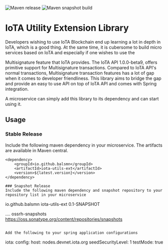 ![Maven release](https://github.com/balsmn/iota-utils-ext/workflows/Maven%20release/badge.svg?branch=master)
![Maven snapshot build](https://github.com/balsmn/iota-utils-ext/workflows/Maven%20snapshot%20publish/badge.svg?branch=master)

# IoTA Utility Extension Library

Developers wishing to use IoTA Blockchain end up learning a lot in depth in IoTA, which is a good thing.
At the same time, it is cubersome to build micro services based on IoTA and especially if one wishes to use the

Multisignature feature that IoTA provides. The IoTA API 1.0.0-beta9, offers primitive support for Multisignature transactions.
Compared to IoTA API's normal transactions, Multisignature transaction features has a lot of gap when it comes to developer
friendliness. This library aims to bridge the gap and provide an easy to use API on top of IoTA API and comes with Spring integration.

A microservice can simply add this library to its dependency and can start using it.

## Usage
### Stable Release
Include the following maven dependency in your microservice. The artifacts are available in Maven central.

```
<dependency>
    <groupId>io.github.balsmn</groupId>
    <artifactId>iota-utils-ext</artifactId>
    <version>${latest.version}</version>
</dependency>

### Snapshot Release
Include the following maven dependency and snapshot repository to your repository list in your microservice

```
<dependency>
    <groupId>io.github.balsmn</groupId>
    <artifactId>iota-utils-ext</artifactId>
    <version>0.1-SNAPSHOT</version>
</dependency>

....
<repositories>
    <repository>
        <id>ossrh-snapshots</id>
        <url>https://oss.sonatype.org/content/repositories/snapshots</url>
    </repository>
</repositories>
```

Add the following to your spring application configurations
```
iota:
  config:
    host: nodes.devnet.iota.org
    seedSecurityLevel: 1
    testMode: true
```